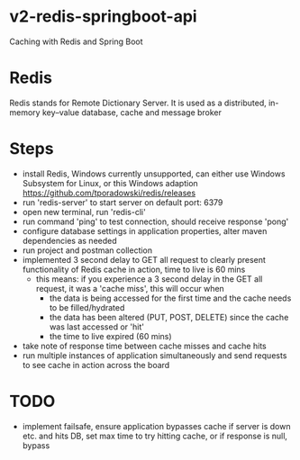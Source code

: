 # v2-redis-springboot-api
Caching with Redis and Spring Boot

# Redis
Redis stands for Remote Dictionary Server. It is used as a distributed, 
in-memory key–value database, cache and message broker

# Steps
- install Redis, Windows currently unsupported, can either use Windows Subsystem for Linux, or this Windows adaption https://github.com/tporadowski/redis/releases
- run 'redis-server' to start server on default port: 6379
- open new terminal, run 'redis-cli'
- run command 'ping' to test connection, should receive response 'pong'
- configure database settings in application properties, alter maven dependencies as needed
- run project and postman collection
- implemented 3 second delay to GET all request to clearly present functionality of Redis cache in action, time to live is 60 mins
  - this means: if you experience a 3 second delay in the GET all request, it was a 'cache miss', this will occur when
    -  the data is being accessed for the first time and the cache needs to be filled/hydrated
    -   the data has been altered (PUT, POST, DELETE) since the cache was last accessed or 'hit'
    -   the time to live expired (60 mins)
- take note of response time between cache misses and cache hits
- run multiple instances of application simultaneously and send requests to see cache in action across the board

# TODO
- implement failsafe, ensure application bypasses cache if server is down etc. and hits DB, set max time to try hitting cache, or if response is null, bypass
